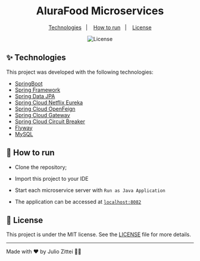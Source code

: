 <h1 align="center">AluraFood Microservices</h1>

<p align="center">
  <a href="#-technologies">Technologies</a>&nbsp;&nbsp;&nbsp;|&nbsp;&nbsp;&nbsp;
  <a href="#-how-to-run">How to run</a>&nbsp;&nbsp;&nbsp;|&nbsp;&nbsp;&nbsp;
  <a href="#-license">License</a>
</p>

<p align="center">
  <img alt="License" src="https://img.shields.io/static/v1?label=license&message=MIT&color=8257E5&labelColor=000000">
</p>

## ✨ Technologies

This project was developed with the following technologies:

- [SpringBoot](https://spring.io/projects/spring-boot)
- [Spring Framework](https://spring.io/projects/spring-framework)
- [Spring Data JPA](https://spring.io/projects/spring-data-jpa)
- [Spring Cloud Netflix Eureka](https://spring.io/projects/spring-cloud-netflix)
- [Spring Cloud OpenFeign](https://spring.io/projects/spring-cloud-openfeign)
- [Spring Cloud Gateway](https://spring.io/projects/spring-cloud-gateway)
- [Spring Cloud Circuit Breaker](https://spring.io/projects/spring-cloud-circuitbreaker)
- [Flyway](https://flywaydb.org/)
- [MySQL](https://www.mysql.com/)

## 🚀 How to run

- Clone the repository;
- Import this project to your IDE
- Start each microservice server with `Run as Java Application`

- The application can be accessed at [`localhost:8082`](http://localhost:8082/)

## 📄 License

This project is under the MIT license. See the [LICENSE](LICENSE) file for more details.

---

Made with ♥ by Julio Zittei 👋🏻
